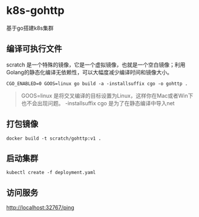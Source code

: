 # k8s-gohttp

基于go搭建k8s集群

## 编译可执行文件

scratch 是一个特殊的镜像，它是一个虚拟镜像，也就是一个空白镜像；利用Golang的静态化编译无依赖性，可以大幅度减少编译时间和镜像大小。

```shell
CGO_ENABLED=0 GOOS=linux go build -a -installsuffix cgo -o gohttp .
```

> GOOS=linux 是将交叉编译的目标设置为Linux，这样你在Mac或者Win下也不会出现问题。 -installsuffix cgo 是为了在静态编译中导入net

## 打包镜像

```shell
docker build -t scratch/gohttp:v1 .
```

## 启动集群

```shell
kubectl create -f deployment.yaml
```

## 访问服务

<http://localhost:32767/ping>
